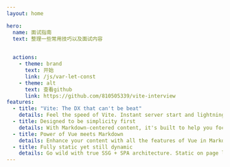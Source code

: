 ```yaml
---
layout: home

hero:
  name: 面试指南
  text: 整理一些常用技巧以及面试内容

 
  actions:
    - theme: brand
      text: 开始
      link: /js/var-let-const
    - theme: alt
      text: 查看github
      link: https://github.com/810505339/vite-interview
features:
  - title: "Vite: The DX that can't be beat"
    details: Feel the speed of Vite. Instant server start and lightning fast HMR that stays fast regardless of the app size.
  - title: Designed to be simplicity first
    details: With Markdown-centered content, it's built to help you focus on writing and deployed with minimum configuration.
  - title: Power of Vue meets Markdown
    details: Enhance your content with all the features of Vue in Markdown, while being able to customize your site with Vue.
  - title: Fully static yet still dynamic
    details: Go wild with true SSG + SPA architecture. Static on page load, but engage users with 100% interactivity from there.
---
```




